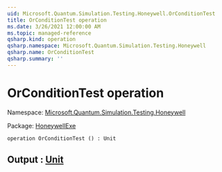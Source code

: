 ```yaml
---
uid: Microsoft.Quantum.Simulation.Testing.Honeywell.OrConditionTest
title: OrConditionTest operation
ms.date: 3/26/2021 12:00:00 AM
ms.topic: managed-reference
qsharp.kind: operation
qsharp.namespace: Microsoft.Quantum.Simulation.Testing.Honeywell
qsharp.name: OrConditionTest
qsharp.summary: ''
---
```


# OrConditionTest operation

Namespace: [Microsoft.Quantum.Simulation.Testing.Honeywell](xref:Microsoft.Quantum.Simulation.Testing.Honeywell)

Package: [HoneywellExe](https://nuget.org/packages/HoneywellExe)




```qsharp
operation OrConditionTest () : Unit
```


## Output : [Unit](xref:microsoft.quantum.lang-ref.unit)

